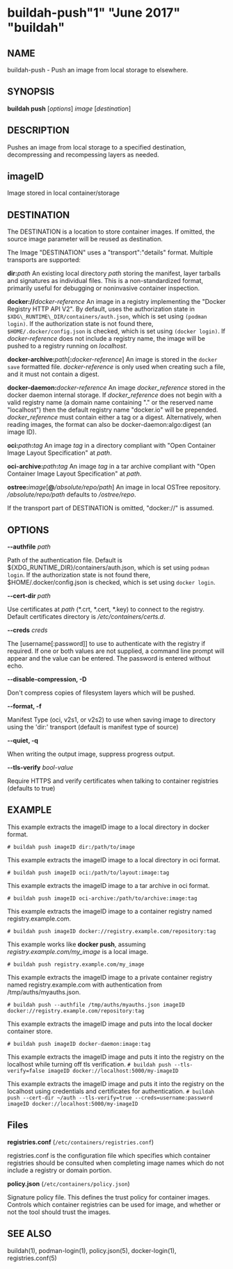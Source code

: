 # buildah-push"1" "June 2017" "buildah"

## NAME
buildah\-push - Push an image from local storage to elsewhere.

## SYNOPSIS
**buildah push** [*options*] *image* [*destination*]

## DESCRIPTION
Pushes an image from local storage to a specified destination, decompressing
and recompessing layers as needed.

## imageID
Image stored in local container/storage

## DESTINATION

 The DESTINATION is a location to store container images. If omitted, the source image parameter will be reused as destination.

 The Image "DESTINATION" uses a "transport":"details" format. Multiple transports are supported:

  **dir:**_path_
  An existing local directory _path_ storing the manifest, layer tarballs and signatures as individual files. This is a non-standardized format, primarily useful for debugging or noninvasive container inspection.

  **docker://**_docker-reference_
  An image in a registry implementing the "Docker Registry HTTP API V2". By default, uses the authorization state in `$XDG\_RUNTIME\_DIR/containers/auth.json`, which is set using `(podman login)`. If the authorization state is not found there, `$HOME/.docker/config.json` is checked, which is set using `(docker login)`.
  If _docker-reference_ does not include a registry name, the image will be pushed to a registry running on *localhost*.

  **docker-archive:**_path_[**:**_docker-reference_]
  An image is stored in the `docker save` formatted file.  _docker-reference_ is only used when creating such a file, and it must not contain a digest.

  **docker-daemon:**_docker-reference_
  An image _docker_reference_ stored in the docker daemon internal storage. If _docker_reference_ does not begin with a valid registry name (a domain name containing "." or the reserved name "localhost") then the default registry name "docker.io" will be prepended. _docker_reference_ must contain either a tag or a digest. Alternatively, when reading images, the format can also be docker-daemon:algo:digest (an image ID).

  **oci:**_path_**:**_tag_
  An image _tag_ in a directory compliant with "Open Container Image Layout Specification" at _path_.

  **oci-archive:**_path_**:**_tag_
  An image _tag_ in a tar archive compliant with "Open Container Image Layout Specification" at _path_.

  **ostree:**_image_[**@**_/absolute/repo/path_]
  An image in local OSTree repository.  _/absolute/repo/path_ defaults to _/ostree/repo_.

If the transport part of DESTINATION is omitted, "docker://" is assumed.

## OPTIONS

**--authfile** *path*

Path of the authentication file. Default is ${XDG\_RUNTIME\_DIR}/containers/auth.json, which is set using `podman login`.
If the authorization state is not found there, $HOME/.docker/config.json is checked, which is set using `docker login`.

**--cert-dir** *path*

Use certificates at *path* (\*.crt, \*.cert, \*.key) to connect to the registry.
Default certificates directory is _/etc/containers/certs.d_.

**--creds** *creds*

The [username[:password]] to use to authenticate with the registry if required.
If one or both values are not supplied, a command line prompt will appear and the
value can be entered.  The password is entered without echo.

**--disable-compression, -D**

Don't compress copies of filesystem layers which will be pushed.

**--format, -f**

Manifest Type (oci, v2s1, or v2s2) to use when saving image to directory using the 'dir:' transport (default is manifest type of source)

**--quiet, -q**

When writing the output image, suppress progress output.

**--tls-verify** *bool-value*

Require HTTPS and verify certificates when talking to container registries (defaults to true)

## EXAMPLE

This example extracts the imageID image to a local directory in docker format.

 `# buildah push imageID dir:/path/to/image`

This example extracts the imageID image to a local directory in oci format.

 `# buildah push imageID oci:/path/to/layout:image:tag`

This example extracts the imageID image to a tar archive in oci format.

  `# buildah push imageID oci-archive:/path/to/archive:image:tag`

This example extracts the imageID image to a container registry named registry.example.com.

 `# buildah push imageID docker://registry.example.com/repository:tag`

This example works like **docker push**, assuming *registry.example.com/my_image* is a local image.

 `# buildah push registry.example.com/my_image`

This example extracts the imageID image to a private container registry named registry.example.com with authentication from /tmp/auths/myauths.json.

 `# buildah push --authfile /tmp/auths/myauths.json imageID docker://registry.example.com/repository:tag`

This example extracts the imageID image and puts into the local docker container store.

 `# buildah push imageID docker-daemon:image:tag`

This example extracts the imageID image and puts it into the registry on the localhost while turning off tls verification.
 `# buildah push --tls-verify=false imageID docker://localhost:5000/my-imageID`

This example extracts the imageID image and puts it into the registry on the localhost using credentials and certificates for authentication.
 `# buildah push --cert-dir ~/auth --tls-verify=true --creds=username:password imageID docker://localhost:5000/my-imageID`

## Files

**registries.conf** (`/etc/containers/registries.conf`)

registries.conf is the configuration file which specifies which container registries should be consulted when completing image names which do not include a registry or domain portion.

**policy.json** (`/etc/containers/policy.json`)

Signature policy file.  This defines the trust policy for container images.  Controls which container registries can be used for image, and whether or not the tool should trust the images.

## SEE ALSO
buildah(1), podman-login(1), policy.json(5), docker-login(1), registries.conf(5)
